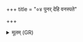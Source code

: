 +++
title = "०४ पुनर् देहि वनस्पते"

+++
<details><summary>मूलम् (GR)</summary>

पुनर् देहि वनस्पते  
य एष निहितस् त्वयि ।  
यथा यमसादन  
आसातै विदथा वदन् ॥ +++(Bhatt. āsatai)+++
</details>
